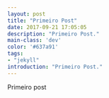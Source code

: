 ```yaml
---
layout: post
title: "Primeiro Post"
date: 2017-09-21 17:05:05
description: "Primeiro Post."
main-class: 'dev'
color: '#637a91'
tags:
- "jekyll"
introduction: "Primeiro Post."
---
```


Primeiro post